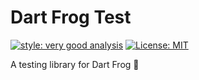 # Dart Frog Test

[![style: very good analysis][very_good_analysis_badge]][very_good_analysis_link]
[![License: MIT][license_badge]][license_link]

A testing library for Dart Frog 🧪

[license_badge]: https://img.shields.io/badge/license-MIT-blue.svg
[license_link]: https://opensource.org/licenses/MIT
[very_good_analysis_badge]: https://img.shields.io/badge/style-very_good_analysis-B22C89.svg
[very_good_analysis_link]: https://pub.dev/packages/very_good_analysis
